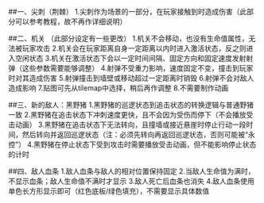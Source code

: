 ##一、尖刺（荆棘）
1.尖刺作为场景的一部分，在玩家接触到时造成伤害（此部分可以参考教程，故不再作详细说明）

##二、机关
（此部分设定有一些更改）
1.机关不会移动，也没有生命值属性，无法被玩家攻击
2.机关会在玩家距离自身一定距离以内时进入激活状态，反之则进入空闲状态
3.机关在激活状态下会以一定时间间隔、固定方向和固定速度发射射弹（这些参数需要能够调整）
4.射弹不受重力影响，速度固定不变，撞击到玩家时对其造成伤害
5.射弹撞击到墙壁或移动超过一定距离时销毁
6.射弹不会对敌人造成影响
7.贴图可先从tilemap中选择，稍后再作调整
8.不需要制作动画

##三、新的敌人：黑野猪
1.黑野猪的巡逻状态到追击状态的转换逻辑与普通野猪一致
2.黑野猪在追击状态下冲刺速度更快，且不会因为受伤而停下（不会播放受击动画）
3.黑野猪在追击状态下无法转向，且撞墙或接近悬崖时停止行动一段时间，然后转向并返回巡逻状态（注：必须先转向再返回巡逻状态，否则可能被“永控”）
4.黑野猪在停止状态下受到攻击时需要播放受击动画，但不能影响停止状态的计时

##四、敌人血条
1.敌人血条与敌人的相对位置保持固定
2.当敌人生命值为满时，不显示血条；敌人生命值不满时才显示
3.敌人死亡后血条也消失
4.敌人血条使用单色长方形显示即可（红色底板/绿色填充），不需要显示具体数值
